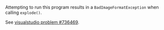 Attempting to run this program results in a `BadImageFormatException`
when calling `explode()`.

See [visualstudio problem #736469](https://developercommunity.visualstudio.com/content/problem/736469/-.html).
